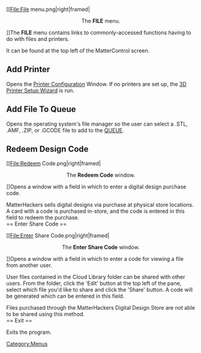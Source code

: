 

\[\[<File:File> menu.png|right|framed|

<center>

The **FILE** menu.

</center>

\]\]The **FILE** menu contains links to commonly-accessed functions
having to do with files and printers.

It can be found at the top left of the MatterControl screen.

## Add Printer

Opens the [Printer Configuration](printer-configuration)
Window. If no printers are set up, the [3D Printer Setup
Wizard](3d-printer-setup-wizard.md) is run.

## Add File To Queue

Opens the operating system's file manager so the user can select a .STL,
.AMF, .ZIP, or .GCODE file to add to the [QUEUE](queue.md).

## Redeem Design Code

\[\[<File:Redeem> Code.png|right|framed|

<center>

The **Redeem Code** window.

</center>

\]\]Opens a window with a field in which to enter a digital design
purchase code.

MatterHackers sells digital designs via purchase at physical store
locations. A card with a code is purchased in-store, and the code is
entered in this field to redeem the purchase.  
\== Enter Share Code ==

\[\[<File:Enter> Share Code.png|right|framed|

<center>

The **Enter Share Code** window.

</center>

\]\]Opens a window with a field in which to enter a code for viewing a
file from another user.

User files contained in the Cloud Library folder can be shared with
other users. From the folder, click the 'Edit' button at the top left of
the pane, select which file you'd like to share and click the 'Share'
button. A code will be generated which can be entered in this field.

Files purchased through the MatterHackers Digital Design Store are not
able to be shared using this method.  
\== Exit ==

Exits the program.

[Category:Menus](category:menus)

